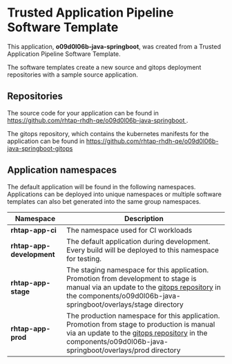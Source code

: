 # Trusted Application Pipeline Software Template

This application, **o09d0l06b-java-springboot**, was created from a Trusted Application Pipeline Software Template.

The software templates create a new source and gitops deployment repositories with a sample source application. 

## Repositories

The source code for your application can be found in [https://github.com/rhtap-rhdh-qe/o09d0l06b-java-springboot ](https://github.com/rhtap-rhdh-qe/o09d0l06b-java-springboot ).
 
The gitops repository, which contains the kubernetes manifests for the application can be found in 
[https://github.com/rhtap-rhdh-qe/o09d0l06b-java-springboot-gitops ](https://github.com/rhtap-rhdh-qe/o09d0l06b-java-springboot-gitops ) 

## Application namespaces 

The default application will be found in the following namespaces. Applications can be deployed into unique namespaces or multiple software templates can also bet generated into the same group namespaces.  

|  Namespace   |  Description   |  
| -------- | -------- |
| **rhtap-app-ci** | The namespace used for CI workloads |
| **rhtap-app-development** | The default application during development. Every build will be deployed to this namespace for testing. |
| **rhtap-app-stage** | The staging namespace for this application. Promotion from development to stage is manual via an update to the [gitops repository](https://github.com/rhtap-rhdh-qe/o09d0l06b-java-springboot-gitops ) in the components/o09d0l06b-java-springboot/overlays/stage directory |
| **rhtap-app-prod** | The production namespace for this application. Promotion from stage to production is manual via an update to the [gitops repository](https://github.com/rhtap-rhdh-qe/o09d0l06b-java-springboot-gitops ) in the components/o09d0l06b-java-springboot/overlays/prod directory |